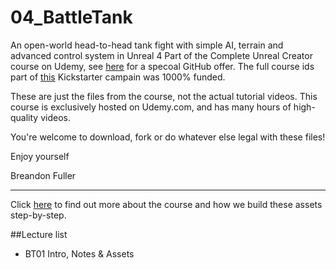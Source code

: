 # 04_BattleTank
An open-world head-to-head tank fight with simple AI, terrain and advanced control system in Unreal 4
Part of the Complete Unreal Creator course on Udemy, see [here](https://www.udemy.com/unrealcourse?couponCode=GitHubSpecial) for a specoal GitHub offer. The full course ids part of [this](https://www.kickstarter.com/bentristem/learn-to-make-video-games-unreal-developer-course) Kickstarter campain was 1000% funded.  

These are just the files from the course, not the actual tutorial videos.  This course is exclusively hosted on Udemy.com, and has many hours of high-quality videos.

You're welcome to download, fork or do whatever else legal with these files!

Enjoy yourself

Breandon Fuller

---
Click [here](https://www.udemy.com/unrealcourse?couponCode=GitHubSpecial) to find out more about the course and how we build these assets step-by-step.

##Lecture list
* BT01 Intro, Notes & Assets
